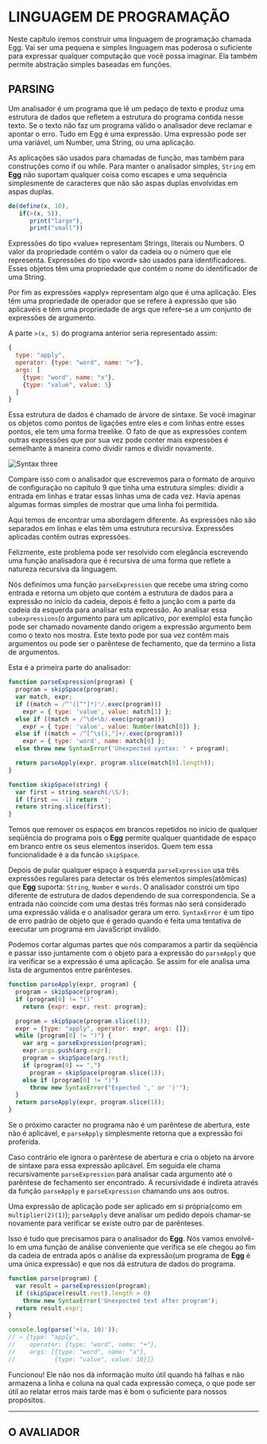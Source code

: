 # LINGUAGEM DE PROGRAMAÇÃO

Neste capítulo iremos construir uma linguagem de programação chamada Egg. Vai ser uma pequena e simples linguagem mas poderosa o suficiente para expressar qualquer computação que você possa imaginar. Ela também permite
abstração simples baseadas em funções.

## PARSING

Um analisador é um programa que lê um pedaço de texto e produz uma estrutura de dados que refletem a estrutura do programa contida nesse texto. Se o texto não faz um programa válido o analisador deve reclamar e apontar o erro. Tudo em Egg é uma expressão. Uma expressão pode ser uma variável, um Number, uma String, ou uma aplicação.

As aplicações são usados para chamadas de função, mas também para construções como if ou while. Para manter o analisador simples, `String` em **Egg** não suportam qualquer coisa como escapes e uma sequência simplesmente de caracteres que não são aspas duplas envolvidas em aspas duplas.

```js
do(define(x, 10),
   if(>(x, 5)),
      print("large"),
      print("small"))
```

Expressões do tipo «value» representam Strings, literais ou Numbers. O valor da propriedade contém o valor da cadeia ou o número que ele representa. Expressões do tipo «word» são usados para identificadores. Esses objetos têm uma propriedade que contém o nome do identificador de uma String.

Por fim as expressões «apply» representam algo que é uma aplicação. Eles têm uma propriedade de operador que se refere à expressão que são aplicavéis e têm uma propriedade de args que refere-se a um conjunto de expressões de argumento.

A parte `>(x, 5)` do programa anterior seria representado assim:

```js
{
  type: "apply",
  operator: {type: "word", name: ">"},
  args: [
    {type: "word", name: "x"},
    {type: "value", value: 5}
  ]
}

```

Essa estrutura de dados é chamado de árvore de sintaxe. Se você imaginar os objetos como pontos de ligações entre eles e com linhas entre esses pontos, ele tem uma forma treelike. O fato de que as expressões contem outras expressões que por sua vez pode conter mais expressões é semelhante à maneira como dividir ramos e dividir novamente.

![Syntax three](https://raw.githubusercontent.com/braziljs/eloquente-javascript/master/img/syntax_tree.png)

Compare isso com o analisador que escrevemos para o formato de arquivo de configuração no capítulo 9 que tinha uma estrutura simples: dividir a entrada em linhas e tratar essas linhas uma de cada vez. Havia apenas algumas formas simples de mostrar que uma linha foi permitida.

Aqui temos de encontrar uma abordagem diferente. As expressões não são separados em linhas e elas têm uma estrutura recursiva. Expressões aplicadas contêm outras expressões.

Felizmente, este problema pode ser resolvido com elegância escrevendo uma função analisadora que é recursiva de uma forma que reflete a natureza recursiva da linguagem.

Nós definimos uma função `parseExpression` que recebe uma string como entrada e retorna um objeto que contém a estrutura de dados para a expressão no início da cadeia, depois é feito a junção com a parte da cadeia da esquerda para analisar esta expressão. Ao analisar essa `subexpressions`(o argumento para um aplicativo, por exemplo) esta função pode ser chamado novamente dando origem a expressão argumento bem como o texto nos mostra. Este texto pode por sua vez contêm mais argumentos ou pode ser o parêntese de fechamento, que da termino a lista de argumentos.

Esta é a primeira parte do analisador:

```javascript
function parseExpression(program) {
  program = skipSpace(program);
  var match, expr;
  if ((match = /^"([^"]*)"/.exec(program)))
    expr = { type: 'value', value: match[1] };
  else if ((match = /^\d+\b/.exec(program)))
    expr = { type: 'value', value: Number(match[0]) };
  else if ((match = /^[^\s(),"]+/.exec(program)))
    expr = { type: 'word', name: match[0] };
  else throw new SyntaxError('Unexpected syntax: ' + program);

  return parseApply(expr, program.slice(match[0].length));
}

function skipSpace(string) {
  var first = string.search(/\S/);
  if (first == -1) return '';
  return string.slice(first);
}
```

Temos que remover os espaços em brancos repetidos no início de qualquer seqüência do programa pois o **Egg** permite qualquer quantidade de espaço em branco entre os seus elementos inseridos. Quem tem essa funcionalidade é a da funcão `skipSpace`.

Depois de pular qualquer espaço à esquerda `parseExpression` usa três expressões regulares para detectar os três elementos simples(atômicas) que **Egg** suporta: `String`, `Number` e `words`. O analisador constrói um tipo diferente de estrutura de dados dependendo de sua correspondencia. Se a entrada não coincide com uma destas três formas não será considerado uma expressão válida e o analisador gerara um erro. `SyntaxError` é um tipo de erro padrão de objeto que é gerado quando é feita uma tentativa de executar um programa em JavaScript inválido.

Podemos cortar algumas partes que nós comparamos a partir da seqüência e passar isso juntamente com o objeto para a expressão do `parseApply` que ira verificar se a expressão é uma aplicação. Se assim for ele analisa uma lista de argumentos entre parênteses.

```javascript
function parseApply(expr, program) {
  program = skipSpace(program);
  if (program[0] != "()"
    return {expr: expr, rest: program};

  program = skipSpace(program.slice(1));
  expr = {type: "apply", operator: expr, args: []};
  while (program[0] != ")") {
    var arg = parseExpression(program);
    expr.args.push(arg.expr);
    program = skipSpace(arg.rest);
    if (program[0] == ",")
      program = skipSpace(program.slice(1));
    else if (program[0] != ")")
      throw new SyntaxError("Expected ',' or ')'");
  }
  return parseApply(expr, program.slice(1));
}
```

Se o próximo caracter no programa não é um parêntese de abertura, este não é aplicável, e `parseApply` simplesmente retorna que a expressão foi proferida.

Caso contrário ele ignora o parêntese de abertura e cria o objeto na árvore de sintaxe para essa expressão aplicável. Em seguida ele chama recursivamente `parseExpression` para analisar cada argumento até o parêntese de fechamento ser encontrado. A recursividade é indireta através da função `parseApply` e `parseExpression` chamando uns aos outros.

Uma expressão de aplicação pode ser aplicado em si própria(como em `multiplier(2)(1)`); `parseApply` deve analisar um pedido depois chamar-se novamente para verificar se existe outro par de parênteses.

Isso é tudo que precisamos para o analisador do **Egg**. Nós vamos envolvê-lo em uma função de análise conveniente que verifica se ele chegou ao fim da cadeia de entrada após o análise da expressão(um programa de **Egg** é uma única expressão) e que nos dá estrutura de dados do programa.

```javascript
function parse(program) {
  var result = parseExpression(program);
  if (skipSpace(result.rest).length > 0)
    throw new SyntaxError('Unexpected text after program');
  return result.expr;
}

console.log(parse('+(a, 10)'));
// → {type: "apply",
//    operator: {type: "word", name: "+"},
//    args: [{type: "word", name: "a"},
//           {type: "value", value: 10}]}
```

Funcionou! Ele não nos dá informação muito útil quando há falhas e não armazena a linha e coluna na qual cada expressão começa, o que pode ser útil ao relatar erros mais tarde mas é bom o suficiente para nossos propósitos.

---

## O AVALIADOR
